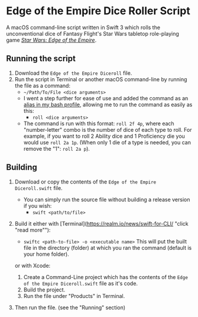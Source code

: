 # Edge of the Empire Dice Roller Script
A macOS command-line script written in Swift 3 which rolls the unconventional dice of Fantasy Flight's Star Wars tabletop role-playing game [*Star Wars: Edge of the Empire*](https://www.fantasyflightgames.com/en/products/star-wars-edge-of-the-empire/).

## Running the script
1.  Download the `Edge of the Empire Diceroll` file.
2.  Run the script in Terminal or another macOS command-line by running the file as a command:
    -   `~/Path/To/File <dice arguments>`
    -   I went a step further for ease of use and added the command as an [alias in my bash profile](https://www.moncefbelyamani.com/create-aliases-in-bash-profile-to-assign-shortcuts-for-common-terminal-commands/), allowing me to run the command as easily as this:
        -   `roll <dice arguments>`
    -   The command is run with this format: `roll 2f 4p`, where each "number-letter" combo is the number of dice of each type to roll. For example, if you want to roll 2 Ability dice and 1 Proficiency die you would use `roll 2a 1p`. (When only 1 die of a type is needed, you can remove the "1": `roll 2a p`).

## Building
1.  Download or copy the contents of the `Edge of the Empire Diceroll.swift` file.
	-	You can simply run the source file without building a release version if you wish:
		-	`swift <path/to/file>`
2.  Build it either with [Terminal](https://realm.io/news/swift-for-CLI/ "click "read more""):
    -   `swiftc <path-to-file> -o <executable name>` This will put the built file in the directory (folder) at which you ran the command (default is your home folder).

	or with Xcode:	
	1.	Create a Command-Line project which has the contents of the `Edge of the Empire Diceroll.swift` file as it's code.
	2.	Build the project.	
	3.	Run the file under "Products" in Terminal.
3.  Then run the file. (see the "Running" section)

